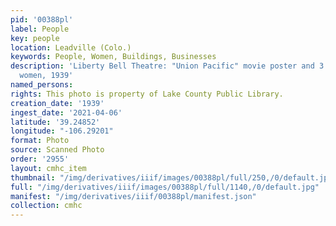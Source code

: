```yaml
---
pid: '00388pl'
label: People
key: people
location: Leadville (Colo.)
keywords: People, Women, Buildings, Businesses
description: 'Liberty Bell Theatre: "Union Pacific" movie poster and 3 unidentified
  women, 1939'
named_persons: 
rights: This photo is property of Lake County Public Library.
creation_date: '1939'
ingest_date: '2021-04-06'
latitude: '39.24852'
longitude: "-106.29201"
format: Photo
source: Scanned Photo
order: '2955'
layout: cmhc_item
thumbnail: "/img/derivatives/iiif/images/00388pl/full/250,/0/default.jpg"
full: "/img/derivatives/iiif/images/00388pl/full/1140,/0/default.jpg"
manifest: "/img/derivatives/iiif/00388pl/manifest.json"
collection: cmhc
---
```

